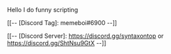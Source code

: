 Hello 
I do funny scripting  

[[--
[Discord Tag]: memeboi#6900
--]]

[[--
[Discord Server]: https://discord.gg/syntaxontop or https://discord.gg/ShtNsu9GtX 
--]]
